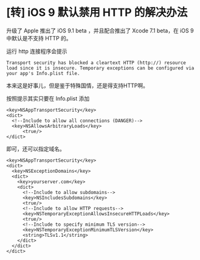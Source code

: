 # [转] iOS 9 默认禁用 HTTP 的解决办法
升级了 Apple 推出了 iOS 9.1 beta ，并且配合推出了 Xcode 7.1 beta，在 iOS 9 中默认是不支持 HTTP 的。
  
运行 http 连接程序会提示

```
Transport security has blocked a cleartext HTTP (http://) resource load since it is insecure. Temporary exceptions can be configured via your app's Info.plist file.
```


本来这是好事儿，但是鉴于特殊国情，还是得支持HTTP啊。
  
按照提示其实只要在 Info.plist 添加

```
<key>NSAppTransportSecurity</key>
<dict>
  <!--Include to allow all connections (DANGER)-->
  <key>NSAllowsArbitraryLoads</key>
      <true/>
</dict>
```

即可，还可以指定域名。

```
<key>NSAppTransportSecurity</key>
<dict>
  <key>NSExceptionDomains</key>
  <dict>
    <key>yourserver.com</key>
    <dict>
      <!--Include to allow subdomains-->
      <key>NSIncludesSubdomains</key>
      <true/>
      <!--Include to allow HTTP requests-->
      <key>NSTemporaryExceptionAllowsInsecureHTTPLoads</key>
      <true/>
      <!--Include to specify minimum TLS version-->
      <key>NSTemporaryExceptionMinimumTLSVersion</key>
      <string>TLSv1.1</string>
    </dict>
  </dict>
</dict>
```



